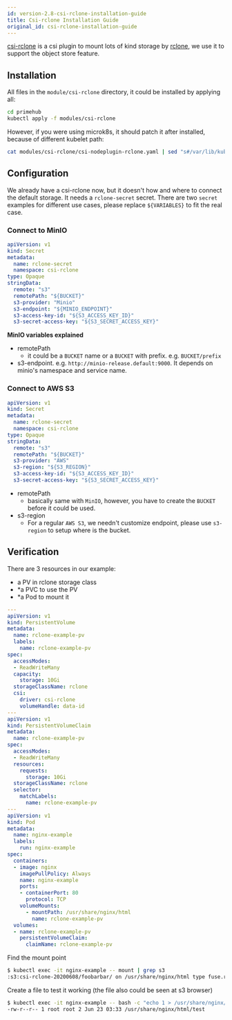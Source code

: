 ```yaml
---
id: version-2.8-csi-rclone-installation-guide
title: Csi-rclone Installation Guide
original_id: csi-rclone-installation-guide
---
```


[csi-rclone](https://github.com/wunderio/csi-rclone) is a csi plugin to mount lots of kind storage by [rclone](https://rclone.org/), we use it to support the object store feature.

## Installation

All files in the `module/csi-rclone` directory, it could be installed by applying all:

```bash
cd primehub
kubectl apply -f modules/csi-rclone
```

However, if you were using microk8s, it should patch it after installed, because of different kubelet path:

```bash
cat modules/csi-rclone/csi-nodeplugin-rclone.yaml | sed "s#/var/lib/kubelet#/var/snap/microk8s/common/var/lib/kubelet#g" | kubectl apply -f -
```

## Configuration

We already have a csi-rclone now, but it doesn't how and where to connect the default storage. It needs a `rclone-secret` secret. There are two `secret` examples for different use cases, please replace `${VARIABLES}` to fit the real case.


### Connect to MinIO

```yaml
apiVersion: v1
kind: Secret
metadata:
  name: rclone-secret
  namespace: csi-rclone
type: Opaque
stringData:
  remote: "s3"
  remotePath: "${BUCKET}"
  s3-provider: "Minio"
  s3-endpoint: "${MINIO_ENDPOINT}"
  s3-access-key-id: "${S3_ACCESS_KEY_ID}"
  s3-secret-access-key: "${S3_SECRET_ACCESS_KEY}"
```

**MinIO variables explained**

- remotePath
    - it could be a `BUCKET` name or a `BUCKET` with prefix. e.g. `BUCKET/prefix`
- s3-endpoint. e.g. `http://minio-release.default:9000`. It depends on minio's namespace and service name.

### Connect to AWS S3

```yaml
apiVersion: v1
kind: Secret
metadata:
  name: rclone-secret
  namespace: csi-rclone
type: Opaque
stringData:
  remote: "s3"
  remotePath: "${BUCKET}"
  s3-provider: "AWS"
  s3-region: "${S3_REGION}"
  s3-access-key-id: "${S3_ACCESS_KEY_ID}"
  s3-secret-access-key: "${S3_SECRET_ACCESS_KEY}"
```

- remotePath
    - basically same with `MinIO`, however, you have to create the `BUCKET` before it could be used.
- s3-region
    - For a regular `AWS S3`, we needn't customize endpoint, please use `s3-region` to setup where is the bucket.

## Verification

There are 3 resources in our example:

* a PV in rclone storage class
* *a PVC to use the PV
* *a Pod to mount it

```yaml
---
apiVersion: v1
kind: PersistentVolume
metadata:
  name: rclone-example-pv
  labels:
    name: rclone-example-pv
spec:
  accessModes:
  - ReadWriteMany
  capacity:
    storage: 10Gi
  storageClassName: rclone
  csi:
    driver: csi-rclone
    volumeHandle: data-id
---
apiVersion: v1
kind: PersistentVolumeClaim
metadata:
  name: rclone-example-pv
spec:
  accessModes:
  - ReadWriteMany
  resources:
    requests:
      storage: 10Gi
  storageClassName: rclone
  selector:
    matchLabels:
      name: rclone-example-pv
---
apiVersion: v1
kind: Pod
metadata:
  name: nginx-example
  labels:
    run: nginx-example
spec:
  containers:
  - image: nginx
    imagePullPolicy: Always
    name: nginx-example
    ports:
    - containerPort: 80
      protocol: TCP
    volumeMounts:
      - mountPath: /usr/share/nginx/html
        name: rclone-example-pv
  volumes:
  - name: rclone-example-pv
    persistentVolumeClaim:
      claimName: rclone-example-pv
```

Find the mount point

```bash
$ kubectl exec -it nginx-example -- mount | grep s3
:s3:csi-rclone-20200608/foobarbar/ on /usr/share/nginx/html type fuse.rclone (rw,nosuid,nodev,relatime,user_id=0,group_id=0,allow_other)
```

Create a file to test it working (the file also could be seen at s3 browser)

```bash
$ kubectl exec -it nginx-example -- bash -c "echo 1 > /usr/share/nginx/html/test; ls -l /usr/share/nginx/html/test"
-rw-r--r-- 1 root root 2 Jun 23 03:33 /usr/share/nginx/html/test
```

